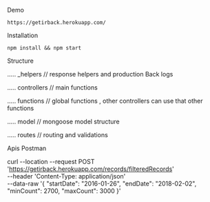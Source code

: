 
Demo

    https://getirback.herokuapp.com/

Installation 

    npm install && npm start 

Structure 


..... _helpers     // response helpers and production Back logs 

..... controllers  // main functions

..... functions  // global functions , other controllers can use that other functions 

..... model     // mongoose model structure 

..... routes   // routing and validations 



Apis Postman


curl --location --request POST 'https://getirback.herokuapp.com/records/filteredRecords' \
--header 'Content-Type: application/json' \
--data-raw '{
	"startDate": "2016-01-26",
	"endDate": "2018-02-02",
	"minCount": 2700,
	"maxCount": 3000
}'
    


